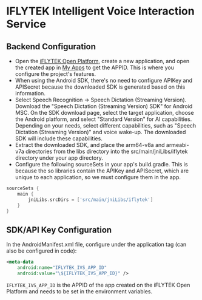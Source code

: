 # IFLYTEK Intelligent Voice Interaction Service

## Backend Configuration

- Open the [iFLYTEK Open Platform](https://console.xfyun.cn), create a new application, and open the created app in [My Apps](https://console.xfyun.cn/app/myapp) to get the APPID. This is where you configure the project's features.
- When using the Android SDK, there's no need to configure APIKey and APISecret because the downloaded SDK is generated based on this information.
- Select Speech Recognition -> Speech Dictation (Streaming Version). Download the "Speech Dictation (Streaming Version) SDK" for Android MSC. On the SDK download page, select the target application, choose the Android platform, and select "Standard Version" for AI capabilities. Depending on your needs, select different capabilities, such as "Speech Dictation (Streaming Version)" and voice wake-up. The downloaded SDK will include these capabilities.
- Extract the downloaded SDK, and place the arm64-v8a and armeabi-v7a directories from the libs directory into the src/main/jniLibs/iflytek directory under your app directory.
- Configure the following sourceSets in your app's build.gradle. This is because the so libraries contain the APIKey and APISecret, which are unique to each application, so we must configure them in the app.

```groovy
sourceSets {
    main {
        jniLibs.srcDirs = ['src/main/jniLibs/iflytek']
    }
}
```

## SDK/API Key Configuration

In the AndroidManifest.xml file, configure under the application tag (can also be configured in code):

```xml
<meta-data
    android:name="IFLYTEK_IVS_APP_ID"
    android:value="\${IFLYTEK_IVS_APP_ID}" />
```

`IFLYTEK_IVS_APP_ID` is the APPID of the app created on the iFLYTEK Open Platform and needs to be set in the environment variables.